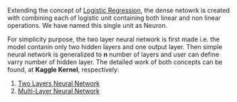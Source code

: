 Extending the concept of [Logistic Regression](https://github.com/hamzafar/deep_learning_toys/tree/master/Regression), the dense netowrk is created with combining each of logistic unit containing 
both linear and non linear operations. We have named this single unit as Neuron. 

For simplicity purpose, the two layer neural network is first made i.e. the model contanin only two hidden layers and one output layer. 
Then simple neural network is generalized to **n** number of layers and user can define varry number of hidden layer. 
The detailed work of both concepts can be found, at **Kaggle Kernel**, respectively:

1. [Two Layers Neural Network](https://www.kaggle.com/hamzafar/two-layers-neural-network)
2. [Multi-Layer Neural Network](https://www.kaggle.com/hamzafar/multi-layer-neural-network)


